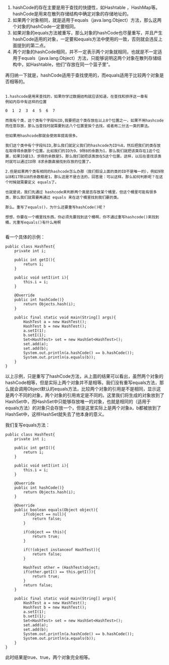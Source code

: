 1. hashCode的存在主要是用于查找的快捷性，如Hashtable ，HashMap等。hashCode是用来在散列存储结构中确定对象的存储地址的。
2. 如果两个对象相同，就是适用于equals（java.lang.Object）方法，那么这两个对象的hashCode一定要相同。
3. 如果对象的equals方法被重写，那么对象的hashCode也尽量重写，并且产生hashCode适用的对象，一定要和equals方法中使用的一致，否则就会违反上面提到的第二点。
4. 两个对象的hashCode相同，并不一定表示两个对象就相同，也就是不一定适用于equals（java.lang.Object）方法，只能够说明这两个对象在散列存储结构中，如Hashtable，他们“存放在同一个篮子里”。

再归纳一下就是，hashCode适用于查找使用的，而equals适用于比较两个对象是否相等的。

```

1.hashcode是用来查找的，如果你学过数据结构就应该知道，在查找和排序这一章有 
例如内存中有这样的位置  

0  1  2  3  4  5  6  7    

而我有个类，这个类有个字段叫ID,我要把这个类存放在以上8个位置之一，如果不用hashcode而任意存放，那么当查找时就需要到这八个位置里挨个去找，或者用二分法一类的算法。  

但如果用hashcode那就会使效率提高很多。  

我们这个类中有个字段叫ID,那么我们就定义我们的hashcode为ID％8，然后把我们的类存放在取得得余数那个位置。比如我们的ID为9，9除8的余数为1，那么我们就把该类存在1这个位置，如果ID是13，求得的余数是5，那么我们就把该类放在5这个位置。这样，以后在查找该类时就可以通过ID除 8求余数直接找到存放的位置了。  

2.但是如果两个类有相同的hashcode怎么办那（我们假设上面的类的ID不是唯一的），例如9除以8和17除以8的余数都是1，那么这是不是合法的，回答是：可以这样。那么如何判断呢？在这个时候就需要定义 equals了。  

也就是说，我们先通过 hashcode来判断两个类是否存放某个桶里，但这个桶里可能有很多类，那么我们就需要再通过 equals 来在这个桶里找到我们要的类。  

那么。重写了equals()，为什么还要重写hashCode()呢？  

想想，你要在一个桶里找东西，你必须先要找到这个桶啊，你不通过重写hashcode()来找到桶，光重写equals()有什么用啊


```

看一个具体的示例：

```
public class HashTest{
    private int i;
    
    public int getI(){
        return i;
    }

    public void setI(int i){
        this.i = i;
    }

    @Override
    public int hashCode()}
        return Objects.hash(i);
    }

    public final static void main(String[] args){
        HashTest a = new HashTest();
        HashTest b = new HashTest();
        a.setI(1);
        b.setI(1);
        Set<HashTest> set = new HashSet<HashTest>();
        set.add(a);
        set.add(b);
        System.out.println(a.hashCode() == b.hashCode());
        System.out.println(a.equals(b));
    }
}
```

以上示例，只是重写了hashCode方法，从上面的结果可以看出，虽然两个对象的hashCode相等，但是实际上两个对象并不是相等。我们没有重写equals方法，那么就会调用Object默认的equals方法，比较两个对象的引用是不是相同，显示这是两个不同的对象，两个对象的引用肯定是不同的。这里我们将生成的对象放到了HashSet中，而HashSet中只能够存放唯一的对象，也就是相同的（适用于equals方法）的对象只会存放一个，但是这里实际上是两个对象a，b都被放到了HashSet中，这样HashSet就失去了他本身的意义。

我们复写equals方法：

```
public class HashTest{
    private int i;
    
    public int getI(){
        return i;
    }

    public void setI(int i){
        this.i = i;
    }

    @Override
    public int hashCode()}
        return Objects.hash(i);
    }

    @Override
    public boolean equals(Object object){
        if(object == null){
            return false;
        }
        
        if(object == this){
            return true;
        }

        if(!(object instanceof HashTest)){
            return false;
        }

        HashTest other = (HashTest)object;
        if(other.getI() == this.getI()){
            return true;
        }
        return false;
    }

    public final static void main(String[] args){
        HashTest a = new HashTest();
        HashTest b = new HashTest();
        a.setI(1);
        b.setI(1);
        Set<HashTest> set = new HashSet<HashTest>();
        set.add(a);
        set.add(b);
        System.out.println(a.hashCode() == b.hashCode());
        System.out.println(a.equals(b));
    }
}
```

此时结果是true、true，两个对象完全相等。